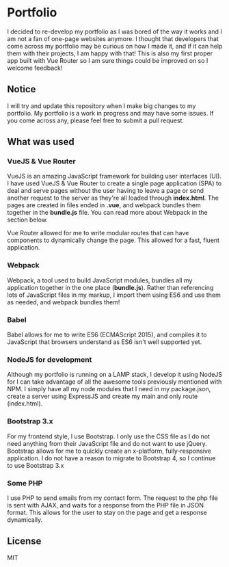 # Portfolio
I decided to re-develop my portfolio as I was bored of the way it works and I am not a fan of one-page websites anymore.
I thought that developers that come across my portfolio may be curious on how I made it, and if it can help them with their projects, I am happy with that! This is also my first proper app built with Vue Router so I am sure things could be improved on so I welcome feedback!

## Notice
I will try and update this repository when I make big changes to my portfolio. My portfolio is a work in progress and may have some issues. If you come across any, please feel free to submit a pull request.

## What was used
### VueJS & Vue Router
VueJS is an amazing JavaScript framework for building user interfaces (UI). I have used VueJS & Vue Router to create a single page application (SPA) to deal and serve pages without the user having to leave a page or send another request to the server as they're all loaded through **index.html**. The pages are created in files ended in **.vue**, and webpack bundles them together in the **bundle.js** file. You can read more about Webpack in the section below.

Vue Router allowed for me to write modular routes that can have components to dynamically change the page. This allowed for a fast, fluent application.


### Webpack
Webpack, a tool used to build JavaScript modules, bundles all my application together in the one place (**bundle.js**). Rather than referencing lots of JavaScript files in my markup, I import them using ES6 and use them as needed, and webpack bundles them!

### Babel
Babel allows for me to write ES6 (ECMAScript 2015), and compiles it to JavaScript that browsers understand as ES6 isn't well supported yet.

### NodeJS for development
Although my portfolio is running on a LAMP stack, I develop it using NodeJS for I can take advantage of all the awesome tools previously mentioned with NPM. I simply have all my node modules that I need in my package.json, create a server using ExpressJS and create my main and only route (index.html).

### Bootstrap 3.x
For my frontend style, I use Bootstrap. I only use the CSS file as I do not need anything from their JavaScript file and do not want to use jQuery.
Bootstrap allows for me to quickly create an x-platform, fully-responsive application. I do not have a reason to migrate to Bootstrap 4, so I continue to use Bootstrap 3.x

### Some PHP
I use PHP to send emails from my contact form. The request to the php file is sent with AJAX, and waits for a response from the PHP file in JSON format. This allows for the user to stay on the page and get a response dynamically.

## License

MIT
